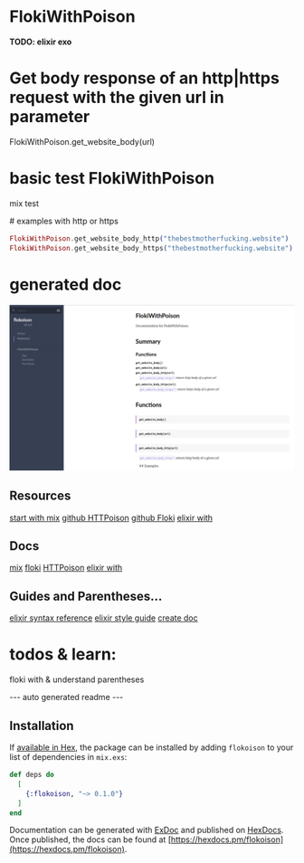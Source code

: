 # FlokiWithPoison

**TODO: elixir exo**

# Get body response of an http|https request with the given url in parameter
FlokiWithPoison.get_website_body(url)

# basic test FlokiWithPoison
mix test

# examples with http or https
```elixir
FlokiWithPoison.get_website_body_http("thebestmotherfucking.website")
FlokiWithPoison.get_website_body_https("thebestmotherfucking.website")
```
# generated doc

![screenshot](https://raw.githubusercontent.com/magiknono/flokoison/master/capture.png)

## Resources
[start with mix](https://elixir-lang.org/getting-started/mix-otp/introduction-to-mix.html)
[github HTTPoison](https://github.com/edgurgel/httpoison)
[github Floki](https://github.com/philss/floki)
[elixir with](https://elixirschool.com/en/lessons/basics/control-structures/#with)

## Docs
[mix](https://hexdocs.pm/mix/Mix.html)
[floki](https://hexdocs.pm/floki/Floki.html)
[HTTPoison](https://hexdocs.pm/httpoison/HTTPoison.html)
[elixir with](https://hexdocs.pm/elixir/Kernel.SpecialForms.html#with/1)

## Guides and Parentheses...
[elixir syntax reference](https://hexdocs.pm/elixir/syntax-reference.html)
[elixir style guide](https://github.com/christopheradams/elixir_style_guide)
[create doc](https://elixirschool.com/en/lessons/basics/documentation/)

# todos & learn:
floki
with & understand parentheses 

--- auto generated readme ---
## Installation

If [available in Hex](https://hex.pm/docs/publish), the package can be installed
by adding `flokoison` to your list of dependencies in `mix.exs`:

```elixir
def deps do
  [
    {:flokoison, "~> 0.1.0"}
  ]
end
```

Documentation can be generated with [ExDoc](https://github.com/elixir-lang/ex_doc)
and published on [HexDocs](https://hexdocs.pm). Once published, the docs can
be found at [https://hexdocs.pm/flokoison](https://hexdocs.pm/flokoison).

